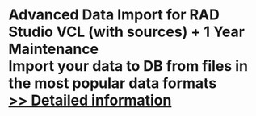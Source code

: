# Advanced Data Import for RAD Studio VCL (with sources) + 1 Year Maintenance<br />Import your data to DB from files in the most popular data formats<br />[>> Detailed information](https://secure.shareit.com/shareit/product.html?productid=300068118&affiliateid=200057808)